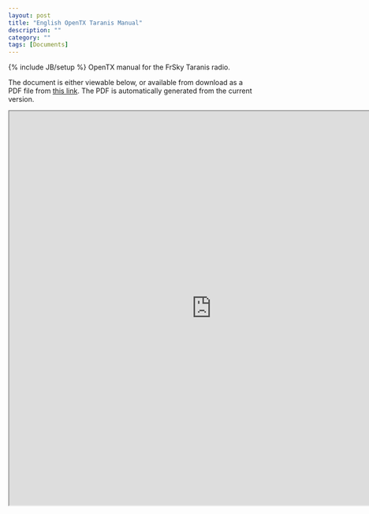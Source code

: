 ```yaml
---
layout: post
title: "English OpenTX Taranis Manual"
description: ""
category: ""
tags: [Documents]
---
```

{% include JB/setup %}
OpenTX manual for the FrSky Taranis radio. 
 
The document is either viewable below, or available from download as a PDF file from [this link](https://docs.google.com/document/d/1qlh09LzxtpPt7j_aqG8yiOu2yoYMzP9XA-PJA81rDJQ/export?format=pdf). The PDF is automatically generated from the current version.

<iframe width="820" height="800" src="https://docs.google.com/document/d/1qlh09LzxtpPt7j_aqG8yiOu2yoYMzP9XA-PJA81rDJQ/pub?embedded=true"></iframe>
